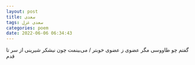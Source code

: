 ```yaml
---
layout: post
title: سعدی
tags: سعدی غزل
categories: poem
date: 2022-06-06 06:34:43
---
```


گفتم چو طاووسی مگر عضوی ز عضوی خوبتر / می‌بینمت چون نیشکر شیرینی از سر تا قدم

